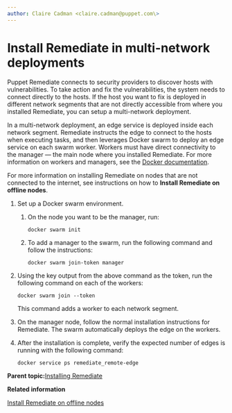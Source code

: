 ```yaml
---
author: Claire Cadman <claire.cadman@puppet.com\>
---
```


# Install Remediate in multi-network deployments

Puppet Remediate connects to security providers to discover hosts with vulnerabilities. To take action and fix the vulnerabilities, the system needs to connect directly to the hosts. If the host you want to fix is deployed in different network segments that are not directly accessible from where you installed Remediate, you can setup a multi-network deployment.

In a multi-network deployment, an edge service is deployed inside each network segment. Remediate instructs the edge to connect to the hosts when executing tasks, and then leverages Docker swarm to deploy an edge service on each swarm worker. Workers must have direct connectivity to the manager ⁠— the main node where you installed Remediate. For more information on workers and managers, see the [Docker documentation](https://docs.docker.com/engine/swarm/how-swarm-mode-works/nodes/).

For more information on installing Remediate on nodes that are not connected to the internet, see instructions on how to **Install Remediate on offline nodes**.

1.  Set up a Docker swarm environment.

    1.  On the node you want to be the manager, run:

        ```
        docker swarm init
        ```

    2.  To add a manager to the swarm, run the following command and follow the instructions:

        ```
        docker swarm join-token manager
        ```

2.  Using the key output from the above command as the token, run the following command on each of the workers:

    ```
    docker swarm join --token 
    ```

    This command adds a worker to each network segment.

3.  On the manager node, follow the normal installation instructions for Remediate. The swarm automatically deploys the edge on the workers.

4.  After the installation is complete, verify the expected number of edges is running with the following command:

    ```
    docker service ps remediate_remote-edge 
    ```


**Parent topic:**[Installing Remediate](installing_remediate.md)

**Related information**  


[Install Remediate on offline nodes](installing_remediate_on_offline_nodes.md)

